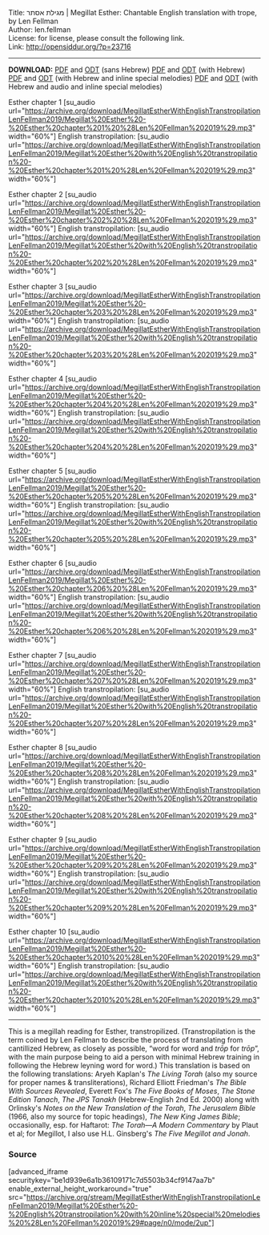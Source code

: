 <html>
<head></head>
<body>
Title: מגילת אסתר | Megillat Esther: Chantable English translation with trope, by Len Fellman<br />
Author: len.fellman<br />
License: for license, please consult the following link.<br />
Link: <a href="http://opensiddur.org/?p=23716">http://opensiddur.org/?p=23716</a>
<p />
<hr />

<style type="text/css" media="all">.printfriendly {display: none!important;}</style>

<strong>DOWNLOAD:</strong> <a href="https://archive.org/download/MegillatEstherWithEnglishTranstropilationLenFellman2019/Megillat%20Esther%20-%20English%20transtropilation%20with%20special%20melodies%20%28Len%20Fellman%202019%29%20-%20english%20only.pdf">PDF</a> and <a href="https://archive.org/download/MegillatEstherWithEnglishTranstropilationLenFellman2019/Megillat%20Esther%20-%20English%20transtropilation%20with%20special%20melodies%20%28Len%20Fellman%202019%29%20-%20english%20only.odt">ODT</a> (sans Hebrew) 
<a href="https://archive.org/download/MegillatEstherWithEnglishTranstropilationLenFellman2019/Megillat%20Esther%20-%20English%20transtropilation%20with%20special%20melodies%20%28Len%20Fellman%202019%29.pdf">PDF</a> and <a href="https://archive.org/download/MegillatEstherWithEnglishTranstropilationLenFellman2019/Megillat%20Esther%20-%20English%20transtropilation%20with%20special%20melodies%20%28Len%20Fellman%202019%29.odt">ODT</a> (with Hebrew) 
<a href="https://archive.org/download/MegillatEstherWithEnglishTranstropilationLenFellman2019/Megillat%20Esther%20-%20English%20transtropilation%20with%20inline%20special%20melodies%20%28Len%20Fellman%202019%29.pdf">PDF</a> and <a href="https://archive.org/download/MegillatEstherWithEnglishTranstropilationLenFellman2019/Megillat%20Esther%20-%20English%20transtropilation%20with%20inline%20special%20melodies%20%28Len%20Fellman%202019%29.odt">ODT</a> (with Hebrew and inline special melodies) 
<a href="https://archive.org/download/MegillatEstherWithEnglishTranstropilationLenFellman2019/Megillat%20Esther%20-%20English%20transtropilation%20with%20audio%20and%20inline%20special%20melodies%20%28Len%20Fellman%202019%29.pdf">PDF</a> and <a href="https://archive.org/download/MegillatEstherWithEnglishTranstropilationLenFellman2019/Megillat%20Esther%20-%20English%20transtropilation%20with%20audio%20and%20inline%20special%20melodies%20%28Len%20Fellman%202019%29.odt">ODT</a> (with Hebrew and audio and inline special melodies)

Esther chapter 1 [su_audio url="https://archive.org/download/MegillatEstherWithEnglishTranstropilationLenFellman2019/Megillat%20Esther%20-%20Esther%20chapter%201%20%28Len%20Fellman%202019%29.mp3" width="60%"]
English transtropilation: [su_audio url="https://archive.org/download/MegillatEstherWithEnglishTranstropilationLenFellman2019/Megillat%20Esther%20with%20English%20transtropilation%20-%20Esther%20chapter%201%20%28Len%20Fellman%202019%29.mp3" width="60%"]

Esther chapter 2 [su_audio url="https://archive.org/download/MegillatEstherWithEnglishTranstropilationLenFellman2019/Megillat%20Esther%20-%20Esther%20chapter%202%20%28Len%20Fellman%202019%29.mp3" width="60%"]
English transtropilation: [su_audio url="https://archive.org/download/MegillatEstherWithEnglishTranstropilationLenFellman2019/Megillat%20Esther%20with%20English%20transtropilation%20-%20Esther%20chapter%202%20%28Len%20Fellman%202019%29.mp3" width="60%"]

Esther chapter 3 [su_audio url="https://archive.org/download/MegillatEstherWithEnglishTranstropilationLenFellman2019/Megillat%20Esther%20-%20Esther%20chapter%203%20%28Len%20Fellman%202019%29.mp3" width="60%"]
English transtropilation: [su_audio url="https://archive.org/download/MegillatEstherWithEnglishTranstropilationLenFellman2019/Megillat%20Esther%20with%20English%20transtropilation%20-%20Esther%20chapter%203%20%28Len%20Fellman%202019%29.mp3" width="60%"]

Esther chapter 4 [su_audio url="https://archive.org/download/MegillatEstherWithEnglishTranstropilationLenFellman2019/Megillat%20Esther%20-%20Esther%20chapter%204%20%28Len%20Fellman%202019%29.mp3" width="60%"]
English transtropilation: [su_audio url="https://archive.org/download/MegillatEstherWithEnglishTranstropilationLenFellman2019/Megillat%20Esther%20with%20English%20transtropilation%20-%20Esther%20chapter%204%20%28Len%20Fellman%202019%29.mp3" width="60%"]

Esther chapter 5 [su_audio url="https://archive.org/download/MegillatEstherWithEnglishTranstropilationLenFellman2019/Megillat%20Esther%20-%20Esther%20chapter%205%20%28Len%20Fellman%202019%29.mp3" width="60%"]
English transtropilation: [su_audio url="https://archive.org/download/MegillatEstherWithEnglishTranstropilationLenFellman2019/Megillat%20Esther%20with%20English%20transtropilation%20-%20Esther%20chapter%205%20%28Len%20Fellman%202019%29.mp3" width="60%"]

Esther chapter 6 [su_audio url="https://archive.org/download/MegillatEstherWithEnglishTranstropilationLenFellman2019/Megillat%20Esther%20-%20Esther%20chapter%206%20%28Len%20Fellman%202019%29.mp3" width="60%"]
English transtropilation: [su_audio url="https://archive.org/download/MegillatEstherWithEnglishTranstropilationLenFellman2019/Megillat%20Esther%20with%20English%20transtropilation%20-%20Esther%20chapter%206%20%28Len%20Fellman%202019%29.mp3" width="60%"]

Esther chapter 7 [su_audio url="https://archive.org/download/MegillatEstherWithEnglishTranstropilationLenFellman2019/Megillat%20Esther%20-%20Esther%20chapter%207%20%28Len%20Fellman%202019%29.mp3" width="60%"]
English transtropilation: [su_audio url="https://archive.org/download/MegillatEstherWithEnglishTranstropilationLenFellman2019/Megillat%20Esther%20with%20English%20transtropilation%20-%20Esther%20chapter%207%20%28Len%20Fellman%202019%29.mp3" width="60%"]

Esther chapter 8 [su_audio url="https://archive.org/download/MegillatEstherWithEnglishTranstropilationLenFellman2019/Megillat%20Esther%20-%20Esther%20chapter%208%20%28Len%20Fellman%202019%29.mp3" width="60%"]
English transtropilation: [su_audio url="https://archive.org/download/MegillatEstherWithEnglishTranstropilationLenFellman2019/Megillat%20Esther%20with%20English%20transtropilation%20-%20Esther%20chapter%208%20%28Len%20Fellman%202019%29.mp3" width="60%"]

Esther chapter 9 [su_audio url="https://archive.org/download/MegillatEstherWithEnglishTranstropilationLenFellman2019/Megillat%20Esther%20-%20Esther%20chapter%209%20%28Len%20Fellman%202019%29.mp3" width="60%"]
English transtropilation: [su_audio url="https://archive.org/download/MegillatEstherWithEnglishTranstropilationLenFellman2019/Megillat%20Esther%20with%20English%20transtropilation%20-%20Esther%20chapter%209%20%28Len%20Fellman%202019%29.mp3" width="60%"]

Esther chapter 10 [su_audio url="https://archive.org/download/MegillatEstherWithEnglishTranstropilationLenFellman2019/Megillat%20Esther%20-%20Esther%20chapter%2010%20%28Len%20Fellman%202019%29.mp3" width="60%"]
English transtropilation: [su_audio url="https://archive.org/download/MegillatEstherWithEnglishTranstropilationLenFellman2019/Megillat%20Esther%20with%20English%20transtropilation%20-%20Esther%20chapter%2010%20%28Len%20Fellman%202019%29.mp3" width="60%"]


<hr />

This is a megillah reading for Esther, transtropilized. (Transtropilation is the term coined by Len Fellman to describe the process of translating from cantillized Hebrew, as closely as possible, “word for word and <em>trōp</em> for <em>trōp</em>”, with the main purpose being to aid a person with minimal Hebrew training in following the Hebrew leyning word for word.) This translation is based on the following translations: Aryeh Kaplan's <em>The Living Torah</em> (also my source for proper names & transliterations), Richard Elliott Friedman's <em>The Bible With Sources Revealed</em>, Everett Fox's <em>The Five Books of Moses</em>, <em>The Stone Edition Tanach</em>, <em>The JPS Tanakh</em> (Hebrew-English 2nd Ed. 2000) along with Orlinsky's <em>Notes on the New Translation of the Torah</em>, <em>The Jerusalem Bible</em> (1966, also my source for topic headings), <em>The New King James Bible</em>; occasionally, esp. for Haftarot: <em>The Torah—A Modern Commentary</em> by Plaut et al; for Megillot, I also use H.L. Ginsberg's <em>The Five Megillot and Jonah</em>.

<h3>Source</h3>

[advanced_iframe securitykey="be1d939e6a1b36109171c7d5503b34cf9147aa7b" enable_external_height_workaround="true" src="https://archive.org/stream/MegillatEstherWithEnglishTranstropilationLenFellman2019/Megillat%20Esther%20-%20English%20transtropilation%20with%20inline%20special%20melodies%20%28Len%20Fellman%202019%29#page/n0/mode/2up"]


</body>
</html>